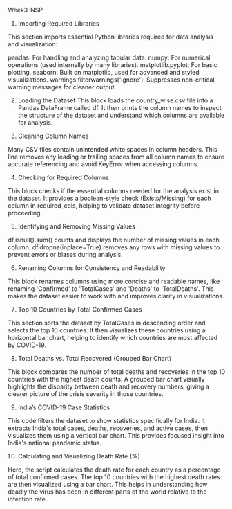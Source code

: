 Week3-NSP

1. Importing Required Libraries

This section imports essential Python libraries required for data analysis and visualization:

pandas: For handling and analyzing tabular data.
numpy: For numerical operations (used internally by many libraries).
matplotlib.pyplot: For basic plotting.
seaborn: Built on matplotlib, used for advanced and styled visualizations.
warnings.filterwarnings('ignore'): Suppresses non-critical warning messages for cleaner output.

2. Loading the Dataset
This block loads the country_wise.csv file into a Pandas DataFrame called df. It then prints the column names to inspect the structure of the dataset and understand which columns are available for analysis.

3. Cleaning Column Names

Many CSV files contain unintended white spaces in column headers. This line removes any leading or trailing spaces from all column names to ensure accurate referencing and avoid KeyError when accessing columns.

4. Checking for Required Columns

This block checks if the essential columns needed for the analysis exist in the dataset. It provides a boolean-style check (Exists/Missing) for each column in required_cols, helping to validate dataset integrity before proceeding.

5. Identifying and Removing Missing Values

df.isnull().sum() counts and displays the number of missing values in each column.
df.dropna(inplace=True) removes any rows with missing values to prevent errors or biases during analysis.

6. Renaming Columns for Consistency and Readability

This block renames columns using more concise and readable names, like renaming 'Confirmed' to 'TotalCases' and 'Deaths' to 'TotalDeaths'. This makes the dataset easier to work with and improves clarity in visualizations.

7. Top 10 Countries by Total Confirmed Cases

This section sorts the dataset by TotalCases in descending order and selects the top 10 countries. It then visualizes these countries using a horizontal bar chart, helping to identify which countries are most affected by COVID-19.

8. Total Deaths vs. Total Recovered (Grouped Bar Chart)

This block compares the number of total deaths and recoveries in the top 10 countries with the highest death counts. A grouped bar chart visually highlights the disparity between death and recovery numbers, giving a clearer picture of the crisis severity in those countries.

9. India’s COVID-19 Case Statistics

This code filters the dataset to show statistics specifically for India. It extracts India's total cases, deaths, recoveries, and active cases, then visualizes them using a vertical bar chart. This provides focused insight into India's national pandemic status.

10. Calculating and Visualizing Death Rate (%)

Here, the script calculates the death rate for each country as a percentage of total confirmed cases. The top 10 countries with the highest death rates are then visualized using a bar chart. This helps in understanding how deadly the virus has been in different parts of the world relative to the infection rate.

